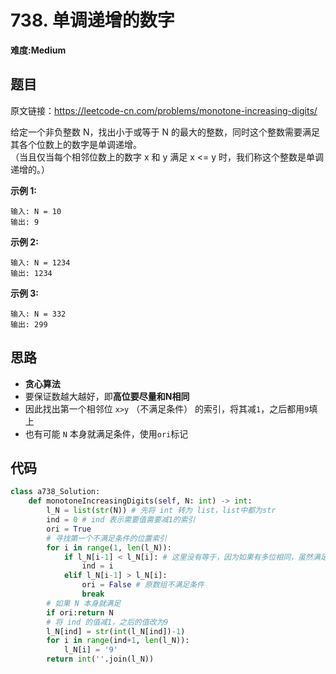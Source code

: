 # 738. 单调递增的数字
**难度:Medium**
## 题目
原文链接：https://leetcode-cn.com/problems/monotone-increasing-digits/

给定一个非负整数 N，找出小于或等于 N 的最大的整数，同时这个整数需要满足其各个位数上的数字是单调递增。  
（当且仅当每个相邻位数上的数字 x 和 y 满足 x <= y 时，我们称这个整数是单调递增的。）

**示例 1:**
```
输入: N = 10
输出: 9
```
**示例 2:**
```
输入: N = 1234
输出: 1234
```
**示例 3:**
```
输入: N = 332
输出: 299
```
## 思路
* **贪心算法**
* 要保证数越大越好，即**高位要尽量和N相同**
* 因此找出第一个相邻位 `x>y` （不满足条件） 的索引，将其减`1`，之后都用`9`填上
* 也有可能 `N` 本身就满足条件，使用`ori`标记

## 代码
```python
class a738_Solution:
    def monotoneIncreasingDigits(self, N: int) -> int:
        l_N = list(str(N)) # 先将 int 转为 list，list中都为str
        ind = 0 # ind 表示需要值需要减1的索引
        ori = True
        # 寻找第一个不满足条件的位置索引
        for i in range(1, len(l_N)):
            if l_N[i-1] < l_N[i]: # 这里没有等于，因为如果有多位相同，虽然满足条件，但是若需要修改，则从第一位开始改
                ind = i
            elif l_N[i-1] > l_N[i]:
                ori = False # 原数组不满足条件
                break
        # 如果 N 本身就满足
        if ori:return N
        # 将 ind 的值减1，之后的值改为9
        l_N[ind] = str(int(l_N[ind])-1)
        for i in range(ind+1, len(l_N)):
            l_N[i] = '9'
        return int(''.join(l_N))
```
